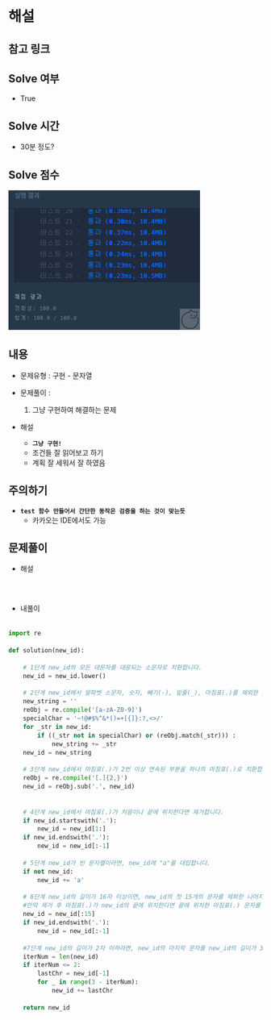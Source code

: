# 해설

## 참고 링크

## Solve 여부
- True

## Solve 시간
- 30분 정도?

## Solve 점수
![img.png](img.png)

## 내용
- 문제유형 : 구현 - 문자열
- 문제풀이 :

    1) 그냥 구현하여 해결하는 문제


- 해설
    - **`그냥 구현!`**
    - 조건들 잘 읽어보고 하기
    - 계획 잘 세워서 잘 하였음


## 주의하기

- **`test 함수 만들어서 간단한 동작은 검증을 하는 것이 맞는듯`**
  - 카카오는 IDE에서도 가능



## 문제풀이

- 해설
```python
```

<br>

- 내풀이
```python

import re

def solution(new_id):

	# 1단계 new_id의 모든 대문자를 대응되는 소문자로 치환합니다.
	new_id = new_id.lower()

	# 2단계 new_id에서 알파벳 소문자, 숫자, 빼기(-), 밑줄(_), 마침표(.)를 제외한 모든 문자를 제거합니다.
	new_string = ''
	reObj = re.compile('[a-zA-Z0-9]')
	specialChar = '~!@#$%^&*()=+[{]}:?,<>/'
	for _str in new_id:
		if ((_str not in specialChar) or (reObj.match(_str))) :
			new_string += _str
	new_id = new_string

	# 3단계 new_id에서 마침표(.)가 2번 이상 연속된 부분을 하나의 마침표(.)로 치환합니다.
	reObj = re.compile('[.]{2,}')
	new_id = reObj.sub('.', new_id)


	# 4단계 new_id에서 마침표(.)가 처음이나 끝에 위치한다면 제거합니다.
	if new_id.startswith('.'):
		new_id = new_id[1:]
	if new_id.endswith('.'):
		new_id = new_id[:-1]

	# 5단계 new_id가 빈 문자열이라면, new_id에 "a"를 대입합니다.
	if not new_id:
		new_id += 'a'

	# 6단계 new_id의 길이가 16자 이상이면, new_id의 첫 15개의 문자를 제외한 나머지 문자들을 모두 제거합니다.
	#만약 제거 후 마침표(.)가 new_id의 끝에 위치한다면 끝에 위치한 마침표(.) 문자를 제거합니다.
	new_id = new_id[:15]
	if new_id.endswith('.'):
		new_id = new_id[:-1]

	#7단계 new_id의 길이가 2자 이하라면, new_id의 마지막 문자를 new_id의 길이가 3이 될 때까지 반복해서 끝에 붙입니다.
	iterNum = len(new_id)
	if iterNum <= 2:
		lastChr = new_id[-1]
		for _ in range(3 - iterNum):
			new_id += lastChr

	return new_id

```
